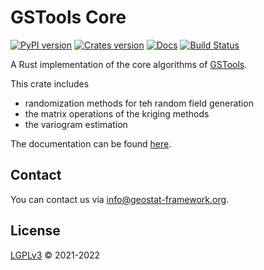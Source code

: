 # GSTools Core

[![PyPI version](https://img.shields.io/pypi/v/gstools-core.svg)](https://pypi.org/project/gstools-core/)
[![Crates version](https://img.shields.io/crates/v/gstools-core.svg)](https://crates.io/crates/gstools-core)
[![Docs](https://docs.rs/gstools-core/badge.svg)](https://docs.rs/gstools-core)
[![Build Status](https://github.com/GeoStat-Framework/GSTools-Core/actions/workflows/main.yml/badge.svg?branch=main)](https://github.com/GeoStat-Framework/GSTools-Core/actions/workflows/main.yml)

A Rust implementation of the core algorithms of [GSTools][gstools_link].

This crate includes

- randomization methods for teh random field generation
- the matrix operations of the kriging methods
- the variogram estimation

The documentation can be found [here][doc_link].


## Contact

You can contact us via <info@geostat-framework.org>.


## License

[LGPLv3][license_link] © 2021-2022


[gstools_link]: https://github.com/GeoStat-Framework/GSTools
[doc_link]: https://docs.rs/gstools-core/latest/gstools_core/
[license_link]: https://github.com/GeoStat-Framework/GSTools-Core/blob/main/LICENSE
